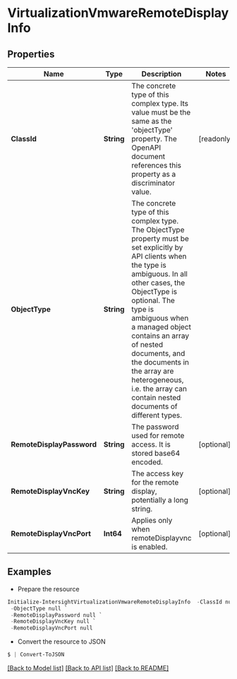 # VirtualizationVmwareRemoteDisplayInfo
## Properties

Name | Type | Description | Notes
------------ | ------------- | ------------- | -------------
**ClassId** | **String** | The concrete type of this complex type. Its value must be the same as the &#39;objectType&#39; property. The OpenAPI document references this property as a discriminator value. | [readonly] 
**ObjectType** | **String** | The concrete type of this complex type. The ObjectType property must be set explicitly by API clients when the type is ambiguous. In all other cases, the  ObjectType is optional.  The type is ambiguous when a managed object contains an array of nested documents, and the documents in the array are heterogeneous, i.e. the array can contain nested documents of different types. | 
**RemoteDisplayPassword** | **String** | The password used for remote access. It is stored base64 encoded. | [optional] 
**RemoteDisplayVncKey** | **String** | The access key for the remote display, potentially a long string. | [optional] 
**RemoteDisplayVncPort** | **Int64** | Applies only when remoteDisplayvnc is enabled. | [optional] 

## Examples

- Prepare the resource
```powershell
Initialize-IntersightVirtualizationVmwareRemoteDisplayInfo  -ClassId null `
 -ObjectType null `
 -RemoteDisplayPassword null `
 -RemoteDisplayVncKey null `
 -RemoteDisplayVncPort null
```

- Convert the resource to JSON
```powershell
$ | Convert-ToJSON
```

[[Back to Model list]](../README.md#documentation-for-models) [[Back to API list]](../README.md#documentation-for-api-endpoints) [[Back to README]](../README.md)

